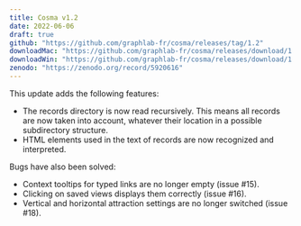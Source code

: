 ```yaml
---
title: Cosma v1.2
date: 2022-06-06
draft: true
github: "https://github.com/graphlab-fr/cosma/releases/tag/1.2"
downloadMac: "https://github.com/graphlab-fr/cosma/releases/download/1.2/Cosma.app.zip"
downloadWin: "https://github.com/graphlab-fr/cosma/releases/download/1.2/Cosma-win32-x64.zip"
zenodo: "https://zenodo.org/record/5920616"
---
```


This update adds the following features:

- The records directory is now read recursively. This means all records are now taken into account, whatever their location in a possible subdirectory structure.
- HTML elements used in the text of records are now recognized and interpreted.

Bugs have also been solved:

- Context tooltips for typed links are no longer empty (issue #15).
- Clicking on saved views displays them correctly (issue #16).
- Vertical and horizontal attraction settings are no longer switched (issue #18).